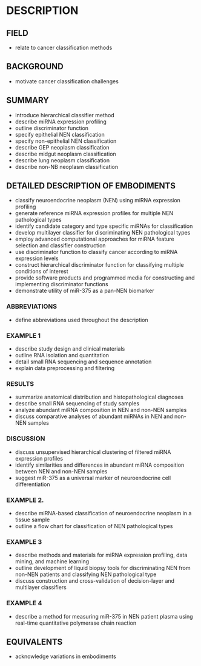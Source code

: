 # DESCRIPTION

## FIELD

- relate to cancer classification methods

## BACKGROUND

- motivate cancer classification challenges

## SUMMARY

- introduce hierarchical classifier method
- describe miRNA expression profiling
- outline discriminator function
- specify epithelial NEN classification
- specify non-epithelial NEN classification
- describe GEP neoplasm classification
- describe midgut neoplasm classification
- describe lung neoplasm classification
- describe non-NB neoplasm classification

## DETAILED DESCRIPTION OF EMBODIMENTS

- classify neuroendocrine neoplasm (NEN) using miRNA expression profiling
- generate reference miRNA expression profiles for multiple NEN pathological types
- identify candidate category and type specific miRNAs for classification
- develop multilayer classifier for discriminating NEN pathological types
- employ advanced computational approaches for miRNA feature selection and classifier construction
- use discriminator function to classify cancer according to miRNA expression levels
- construct hierarchical discriminator function for classifying multiple conditions of interest
- provide software products and programmed media for constructing and implementing discriminator functions
- demonstrate utility of miR-375 as a pan-NEN biomarker

### ABBREVIATIONS

- define abbreviations used throughout the description

### EXAMPLE 1

- describe study design and clinical materials
- outline RNA isolation and quantitation
- detail small RNA sequencing and sequence annotation
- explain data preprocessing and filtering

### RESULTS

- summarize anatomical distribution and histopathological diagnoses
- describe small RNA sequencing of study samples
- analyze abundant miRNA composition in NEN and non-NEN samples
- discuss comparative analyses of abundant miRNAs in NEN and non-NEN samples

### DISCUSSION

- discuss unsupervised hierarchical clustering of filtered miRNA expression profiles
- identify similarities and differences in abundant miRNA composition between NEN and non-NEN samples
- suggest miR-375 as a universal marker of neuroendocrine cell differentiation

### EXAMPLE 2.

- describe miRNA-based classification of neuroendocrine neoplasm in a tissue sample
- outline a flow chart for classification of NEN pathological types

### EXAMPLE 3

- describe methods and materials for miRNA expression profiling, data mining, and machine learning
- outline development of liquid biopsy tools for discriminating NEN from non-NEN patients and classifying NEN pathological type
- discuss construction and cross-validation of decision-layer and multilayer classifiers

### EXAMPLE 4

- describe a method for measuring miR-375 in NEN patient plasma using real-time quantitative polymerase chain reaction

## EQUIVALENTS

- acknowledge variations in embodiments

